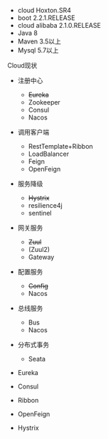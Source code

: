 - cloud Hoxton.SR4
- boot 2.2.1.RELEASE
- cloud alibaba 2.1.0.RELEASE
- Java 8
- Maven 3.5以上
- Mysql 5.7以上


Cloud现状
- 注册中心
  - ~~Eureka~~
  - Zookeeper
  - Consul
  - Nacos
- 调用客户端
  - RestTemplate+Ribbon
  - LoadBalancer
  - Feign
  - OpenFeign
- 服务降级
  - ~~Hystrix~~
  - resilience4j
  - sentinel
- 网关服务
  - ~~Zuul~~
  - (Zuul2)
  - Gateway
- 配置服务
  - ~~Config~~
  - Nacos
- 总线服务
  - Bus
  - Nacos
- 分布式事务
  - Seata

- Eureka
- Consul
- Ribbon
- OpenFeign
- Hystrix